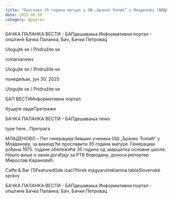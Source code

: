 ```yaml
---
title: "Прослава 35 година матуре у ОШ „Бранко Ћопић“ у Младенову (ВИДЕО)"
date: 2025-06-30
category: Друштво
---
```


БАЧКА ПАЛАНКА ВЕСТИ - БАПдешавања Информативни портал - општине Бачка Паланка, Бач, Бачки Петровац

Ulogujte se / Pridružite se

romanianews

Ulogujte se / Pridružite se

понедељак, јун 30, 2025

Ulogujte se / Pridružite se

БАП ВЕСТИИнформативни портал

Куцајте овдеПретражи

БАЧКА ПАЛАНКА ВЕСТИ - БАПдешавања news

type here...Претрага

МЛАДЕНОВО – Пет генерација бивших ученика ОШ „Бранко Ћопић“ у Младенову, за викенд ће прославити 35 година матуре. Генерација рођена 1975. године обележиће 35 година од завршетка основне школе. Нешто више о овом догађају за РТВ Војводину, доноси репортер Мирослав Карановић.

Caffe & Bar (1)FeaturedGde izaći?hírek magyarulreklamna tablaSlovenské správy

БАЧКА ПАЛАНКА ВЕСТИ - БАПдешавања Информативни портал - општине Бачка Паланка, Бач, Бачки Петровац
